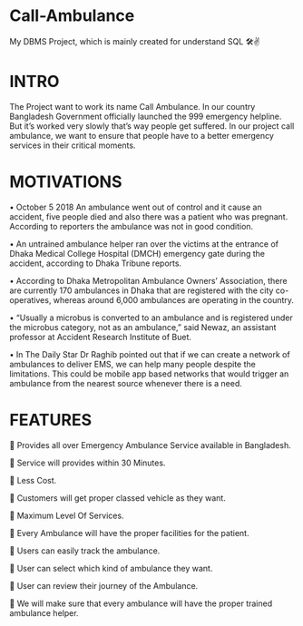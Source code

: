 # Call-Ambulance
My DBMS Project, which is mainly created for understand SQL 🛠✌

# INTRO

The Project want to work its name Call Ambulance. In our country Bangladesh Government officially launched the 999 emergency helpline. But it’s worked very slowly that’s way people get suffered. In our project call ambulance, we want to ensure that people have to a better emergency services in their critical moments. 

# MOTIVATIONS

•	October 5 2018
An ambulance went out of control and it cause an accident, five people died and also there was a patient who was pregnant. According to reporters the ambulance was not in good condition.

•	An untrained ambulance helper ran over the victims at the entrance of Dhaka Medical College Hospital (DMCH) emergency gate during the accident, according to Dhaka Tribune reports.


•	According to Dhaka Metropolitan Ambulance Owners’ Association, there are currently 170 ambulances in Dhaka that are registered with the city co-operatives, whereas around 6,000 ambulances are operating in the country.

•	“Usually a microbus is converted to an ambulance and is registered under the microbus category, not as an ambulance,” said Newaz, an assistant professor at Accident Research Institute of Buet.

•	In The Daily Star Dr Raghib pointed out that if we can create a network of ambulances to deliver EMS, we can help many people despite the limitations. This could be mobile app based networks that would trigger an ambulance from the nearest source whenever there is a need.

# FEATURES

	Provides all over Emergency Ambulance Service available in Bangladesh.

	Service will provides within 30 Minutes.

	Less Cost.

	Customers will get proper classed vehicle as they want.

	Maximum Level Of Services.

	Every Ambulance will have the proper facilities for the patient.

	Users can easily track the ambulance.

	User can select  which kind of ambulance they want.

	User can review their journey of the Ambulance.

	We will make sure that every ambulance will have the proper trained ambulance helper.  





